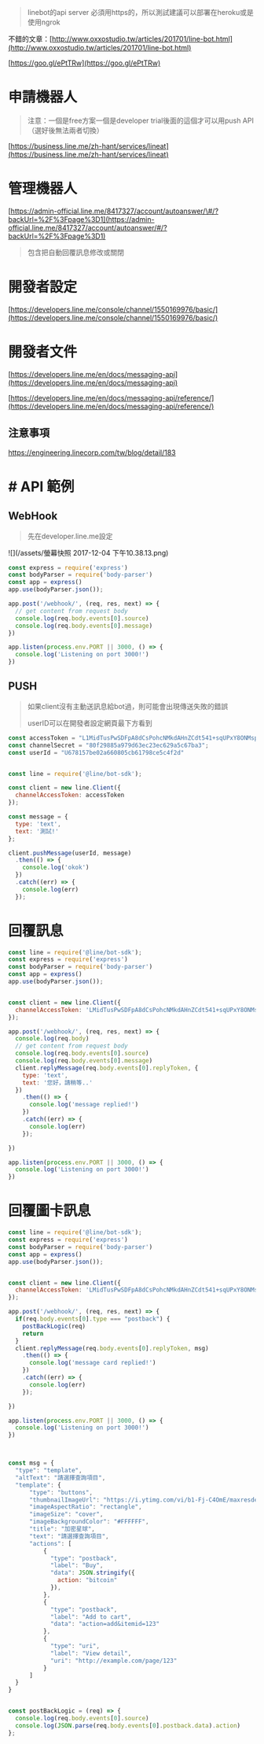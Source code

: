 > linebot的api server 必須用https的，所以測試建議可以部署在heroku或是使用ngrok

不錯的文章：[http://www.oxxostudio.tw/articles/201701/line-bot.html](http://www.oxxostudio.tw/articles/201701/line-bot.html)

[https://goo.gl/ePtTRw](https://goo.gl/ePtTRw)

# 申請機器人

> 注意：一個是free方案一個是developer trial後面的這個才可以用push API （選好後無法兩者切換）

[https://business.line.me/zh-hant/services/lineat](https://business.line.me/zh-hant/services/lineat)

# 管理機器人

[https://admin-official.line.me/8417327/account/autoanswer/\#/?backUrl=%2F%3Fpage%3D1](https://admin-official.line.me/8417327/account/autoanswer/#/?backUrl=%2F%3Fpage%3D1)

> 包含把自動回覆訊息修改或關閉

# 開發者設定

[https://developers.line.me/console/channel/1550169976/basic/](https://developers.line.me/console/channel/1550169976/basic/)

# 開發者文件

[https://developers.line.me/en/docs/messaging-api](https://developers.line.me/en/docs/messaging-api)

[https://developers.line.me/en/docs/messaging-api/reference/](https://developers.line.me/en/docs/messaging-api/reference/)

## 注意事項

https://engineering.linecorp.com/tw/blog/detail/183







# \# API 範例

## WebHook

> 先在developer.line.me設定

![](/assets/螢幕快照 2017-12-04 下午10.38.13.png)

```js
const express = require('express')
const bodyParser = require('body-parser')
const app = express()
app.use(bodyParser.json());

app.post('/webhook/', (req, res, next) => {
  // get content from request body
  console.log(req.body.events[0].source)
  console.log(req.body.events[0].message)
})

app.listen(process.env.PORT || 3000, () => {
  console.log('Listening on port 3000!')
})
```

## PUSH

> 如果client沒有主動送訊息給bot過，則可能會出現傳送失敗的錯誤
>
> userID可以在開發者設定網頁最下方看到

```js
const accessToken = "L1MidTusPwSDFpA8dCsPohcNMkdAHnZCdt541+sqUPxY8ONMspuGqFv9Rrv6mTrBUjvTV+afZ4oOE/PKJjOiV4pfCYvjY1Bi47oOLCbFxEuW2Rk/9efdc05e0ciQirzCrfIyNZmJLrJeBSo/mQ+yLwdB04t89/1O/w1cDnyilFU=";
const channelSecret = "80f29885a979d63ec23ec629a5c67ba3";
const userId = "U678157be02a660805cb61798ce5c4f2d"


const line = require('@line/bot-sdk');

const client = new line.Client({
  channelAccessToken: accessToken
});

const message = {
  type: 'text',
  text: '測試!'
};

client.pushMessage(userId, message)
  .then(() => {
    console.log('okok')
  })
  .catch((err) => {
    console.log(err)
  });
```

# 回覆訊息

```js
const line = require('@line/bot-sdk');
const express = require('express')
const bodyParser = require('body-parser')
const app = express()
app.use(bodyParser.json());


const client = new line.Client({
  channelAccessToken: 'LMidTusPwSDFpA8dCsPohcNMkdAHnZCdt541+sqUPxY8ONMspuGqFv9Rrv6mTrBUjvTV+afZ4oOE/PKJjOiV4pfCYvjY1Bi47oOLCbFxEuW2Rk/9efdc05e0ciQirzCrfIyNZmJLrJeBSo/mQ+yLwdB04t89/1O/w1cDnyilFU='
});

app.post('/webhook/', (req, res, next) => {
  console.log(req.body)
  // get content from request body
  console.log(req.body.events[0].source)
  console.log(req.body.events[0].message)
  client.replyMessage(req.body.events[0].replyToken, {
    type: 'text',
    text: '您好，請稍等..'
  })
    .then(() => {
      console.log('message replied!')
    })
    .catch((err) => {
      console.log(err)
    });

})

app.listen(process.env.PORT || 3000, () => {
  console.log('Listening on port 3000!')
})
```

# 回覆圖卡訊息

```js
const line = require('@line/bot-sdk');
const express = require('express')
const bodyParser = require('body-parser')
const app = express()
app.use(bodyParser.json());


const client = new line.Client({
  channelAccessToken: 'LMidTusPwSDFpA8dCsPohcNMkdAHnZCdt541+sqUPxY8ONMspuGqFv9Rrv6mTrBUjvTV+afZ4oOE/PKJjOiV4pfCYvjY1Bi47oOLCbFxEuW2Rk/9efdc05e0ciQirzCrfIyNZmJLrJeBSo/mQ+yLwdB04t89/1O/w1cDnyilFU='
});

app.post('/webhook/', (req, res, next) => {
  if(req.body.events[0].type === "postback") {
    postBackLogic(req)
    return
  }
  client.replyMessage(req.body.events[0].replyToken, msg)
    .then(() => {
      console.log('message card replied!')
    })
    .catch((err) => {
      console.log(err)
    });

})

app.listen(process.env.PORT || 3000, () => {
  console.log('Listening on port 3000!')
})



const msg = {
  "type": "template",
  "altText": "請選擇查詢項目",
  "template": {
      "type": "buttons",
      "thumbnailImageUrl": "https://i.ytimg.com/vi/b1-Fj-C4OmE/maxresdefault.jpg",
      "imageAspectRatio": "rectangle",
      "imageSize": "cover",
      "imageBackgroundColor": "#FFFFFF",
      "title": "加密星球",
      "text": "請選擇查詢項目",
      "actions": [
          {
            "type": "postback",
            "label": "Buy",
            "data": JSON.stringify({
              action: "bitcoin"
            }),
          },
          {
            "type": "postback",
            "label": "Add to cart",
            "data": "action=add&itemid=123"
          },
          {
            "type": "uri",
            "label": "View detail",
            "uri": "http://example.com/page/123"
          }
      ]
  }
}


const postBackLogic = (req) => {
  console.log(req.body.events[0].source)
  console.log(JSON.parse(req.body.events[0].postback.data).action)
};
```



